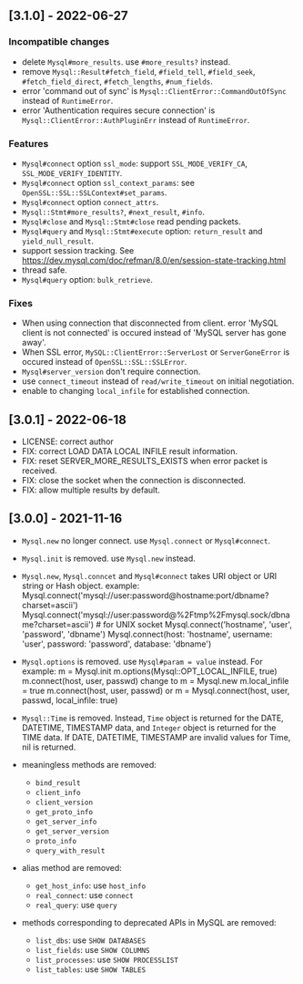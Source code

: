 ## [3.1.0] - 2022-06-27

### Incompatible changes

- delete `Mysql#more_results`. use `#more_results?` instead.
- remove `Mysql::Result#fetch_field`, `#field_tell`, `#field_seek`, `#fetch_field_direct`, `#fetch_lengths`, `#num_fields`.
- error 'command out of sync' is `Mysql::ClientError::CommandOutOfSync` instead of `RuntimeError`.
- error 'Authentication requires secure connection' is `Mysql::ClientError::AuthPluginErr` instead of `RuntimeError`.

### Features

- `Mysql#connect` option `ssl_mode`: support `SSL_MODE_VERIFY_CA`, `SSL_MODE_VERIFY_IDENTITY`.
- `Mysql#connect` option `ssl_context_params`: see `OpenSSL::SSL::SSLContext#set_params`.
- `Mysql#connect` option `connect_attrs`.
- `Mysql::Stmt#more_results?`, `#next_result`, `#info`.
- `Mysql#close` and `Mysql::Stmt#close` read pending packets.
- `Mysql#query` and `Mysql::Stmt#execute` option: `return_result` and `yield_null_result`.
- support session tracking. See https://dev.mysql.com/doc/refman/8.0/en/session-state-tracking.html
- thread safe.
- `Mysql#query` option: `bulk_retrieve`.

### Fixes

- When using connection that disconnected from client. error 'MySQL client is not connected' is occured instead of 'MySQL server has gone away'.
- When SSL error, `MySQL::ClientError::ServerLost` or `ServerGoneError` is occured instead of `OpenSSL::SSL::SSLError`.
- `Mysql#server_version` don't require connection.
- use `connect_timeout` instead of `read/write_timeout` on initial negotiation.
- enable to changing `local_infile` for established connection.

## [3.0.1] - 2022-06-18

- LICENSE: correct author
- FIX: correct LOAD DATA LOCAL INFILE result information.
- FIX: reset SERVER_MORE_RESULTS_EXISTS when error packet is received.
- FIX: close the socket when the connection is disconnected.
- FIX: allow multiple results by default.

## [3.0.0] - 2021-11-16

- `Mysql.new` no longer connect. use `Mysql.connect` or `Mysql#connect`.

- `Mysql.init` is removed. use `Mysql.new` instead.

- `Mysql.new`, `Mysql.conncet` and `Mysql#connect` takes URI object or URI string or Hash object.
  example:
      Mysql.connect('mysql://user:password@hostname:port/dbname?charset=ascii')
      Mysql.connect('mysql://user:password@%2Ftmp%2Fmysql.sock/dbname?charset=ascii') # for UNIX socket
      Mysql.connect('hostname', 'user', 'password', 'dbname')
      Mysql.connect(host: 'hostname', username: 'user', password: 'password', database: 'dbname')

- `Mysql.options` is removed. use `Mysql#param = value` instead.
  For example:
      m = Mysql.init
      m.options(Mysql::OPT_LOCAL_INFILE, true)
      m.connect(host, user, passwd)
  change to
      m = Mysql.new
      m.local_infile = true
      m.connect(host, user, passwd)
  or
      m = Mysql.connect(host, user, passwd, local_infile: true)

- `Mysql::Time` is removed.
  Instead, `Time` object is returned for the DATE, DATETIME, TIMESTAMP data,
  and `Integer` object is returned for the TIME data.
  If DATE, DATETIME, TIMESTAMP are invalid values for Time, nil is returned.

- meaningless methods are removed:
  * `bind_result`
  * `client_info`
  * `client_version`
  * `get_proto_info`
  * `get_server_info`
  * `get_server_version`
  * `proto_info`
  * `query_with_result`

- alias method are removed:
  * `get_host_info`: use `host_info`
  * `real_connect`: use `connect`
  * `real_query`: use `query`

- methods corresponding to deprecated APIs in MySQL are removed:
  * `list_dbs`: use `SHOW DATABASES`
  * `list_fields`: use `SHOW COLUMNS`
  * `list_processes`: use `SHOW PROCESSLIST`
  * `list_tables`: use `SHOW TABLES`
